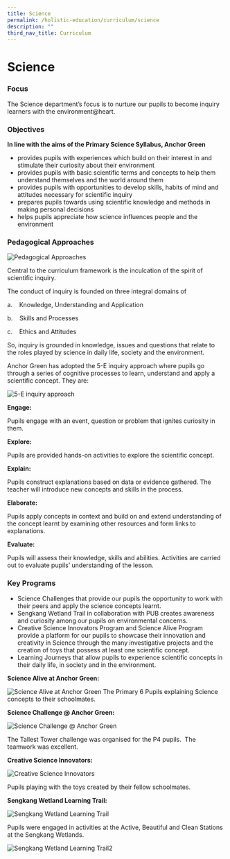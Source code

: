 ```yaml
---
title: Science
permalink: /holistic-education/curriculum/science
description: ""
third_nav_title: Curriculum
---
```

Science
=======

###   

### Focus

The Science department’s focus is to nurture our pupils to become inquiry learners with the environment@heart.

###   Objectives  
  

**In line with the aims of the Primary Science Syllabus, Anchor Green**

*   provides pupils with experiences which build on their interest in and stimulate their curiosity about their environment
*   provides pupils with basic scientific terms and concepts to help them understand themselves and the world around them
*   provides pupils with opportunities to develop skills, habits of mind and attitudes necessary for scientific inquiry
*   prepares pupils towards using scientific knowledge and methods in making personal decisions
*   helps pupils appreciate how science influences people and the environment

  

### Pedagogical Approaches

![Pedagogical Approaches](/images/Pedagogical%20Approaches.png)

Central to the curriculum framework is the inculcation of the spirit of scientific inquiry.

The conduct of inquiry is founded on three integral domains of

a.    Knowledge, Understanding and Application

b.    Skills and Processes

c.    Ethics and Attitudes

So, inquiry is grounded in knowledge, issues and questions that relate to the roles played by science in daily life, society and the environment.

Anchor Green has adopted the 5-E inquiry approach where pupils go through a series of cognitive processes to learn, understand and apply a scientific concept. They are:

![5-E inquiry approach](/images/5-E%20inquiry%20approach.png)

**Engage:**

Pupils engage with an event, question or problem that ignites curiosity in them.

**Explore:**

Pupils are provided hands-on activities to explore the scientific concept.

**Explain:**

Pupils construct explanations based on data or evidence gathered. The teacher will introduce new concepts and skills in the process.

**Elaborate:**

Pupils apply concepts in context and build on and extend understanding of the concept learnt by examining other resources and form links to explanations.

**Evaluate:**

Pupils will assess their knowledge, skills and abilities. Activities are carried out to evaluate pupils’ understanding of the lesson.

### Key Programs

*   Science Challenges that provide our pupils the opportunity to work with their peers and apply the science concepts learnt.
*   Sengkang Wetland Trail in collaboration with PUB creates awareness and curiosity among our pupils on environmental concerns.
*   Creative Science Innovators Program and Science Alive Program provide a platform for our pupils to showcase their innovation and creativity in Science through the many investigative projects and the creation of toys that possess at least one scientific concept.
*   Learning Journeys that allow pupils to experience scientific concepts in their daily life, in society and in the environment.

**Science Alive at Anchor Green:**

![Science Alive at Anchor Green](/images/Science%20Alive%20at%20Anchor%20Green.jpg)
The Primary 6 Pupils explaining Science concepts to their schoolmates.

**Science Challenge @ Anchor Green:**

![Science Challenge @ Anchor Green](/images/Science%20Challenge%20@%20Anchor%20Green.jpg)

The Tallest Tower challenge was organised for the P4 pupils.  The teamwork was excellent.

**Creative Science Innovators:**

![Creative Science Innovators](/images/Creative%20Science%20Innovators.jpg)

Pupils playing with the toys created by their fellow schoolmates.

**Sengkang Wetland Learning Trail:**

![Sengkang Wetland Learning Trail](/images/Sengkang%20Wetland%20Learning%20Trail.jpg)

Pupils were engaged in activities at the Active, Beautiful and Clean Stations at the Sengkang Wetlands.

![Sengkang Wetland Learning Trail2](/images/Sengkang%20Wetland%20Learning%20Trail2.jpg)